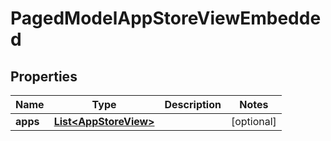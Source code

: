 

# PagedModelAppStoreViewEmbedded


## Properties

| Name | Type | Description | Notes |
|------------ | ------------- | ------------- | -------------|
|**apps** | [**List&lt;AppStoreView&gt;**](AppStoreView.md) |  |  [optional] |



